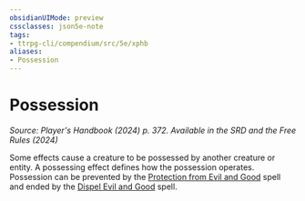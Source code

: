 ```yaml
---
obsidianUIMode: preview
cssclasses: json5e-note
tags:
- ttrpg-cli/compendium/src/5e/xphb
aliases:
- Possession
---
```

# Possession
*Source: Player's Handbook (2024) p. 372. Available in the <span title='Systems Reference Document (5.2)'>SRD</span> and the Free Rules (2024)* 

Some effects cause a creature to be possessed by another creature or entity. A possessing effect defines how the possession operates. Possession can be prevented by the [Protection from Evil and Good](Інструменти%20ДМ/CLI/spells/protection-from-evil-and-good-xphb.md) spell and ended by the [Dispel Evil and Good](Інструменти%20ДМ/CLI/spells/dispel-evil-and-good-xphb.md) spell.